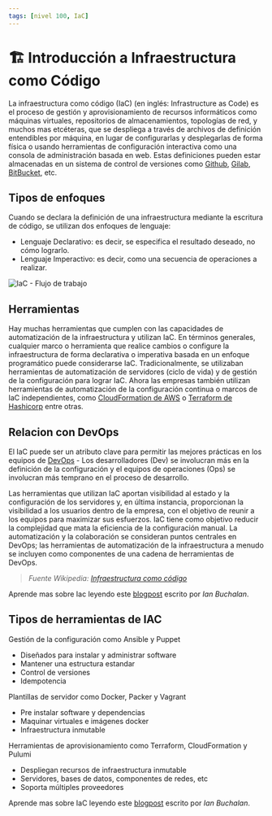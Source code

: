 ```yaml
---
tags: [nivel 100, IaC]
---
```


# 🏗️ Introducción a Infraestructura como Código

La infraestructura como código (IaC) (en inglés: Infrastructure as Code) es el proceso de gestión y aprovisionamiento de recursos informáticos como máquinas virtuales, repositorios de almacenamientos, topologías de red, y muchos mas etcéteras, que se despliega a través de archivos de definición entendibles por máquina, en lugar de configurarlas y desplegarlas de forma física o usando herramientas de configuración interactiva como una consola de administración basada en web. Estas definiciones pueden estar almacenadas en un sistema de control de versiones como [Github](https://github.com/), [Gilab](https://about.gitlab.com/), [BitBucket](https://bitbucket.org/), etc.

## Tipos de enfoques
Cuando se declara la definición de una infraestructura mediante la escritura de código, se utilizan dos enfoques de lenguaje:
- Lenguaje Declarativo: es decir, se especifica el resultado deseado, no cómo lograrlo.
- Lenguaje Imperactivo: es decir, como una secuencia de operaciones a realizar.

![IaC - Flujo de trabajo](https://www.collidu.com/media/catalog/product/img/a/1/a11420463ca9368a180fec1f058eed07a0f3bfd93ec819a0e6fd8e5ecbcb82e5/infrastructure-as-code-slide1.png)

## Herramientas

Hay muchas herramientas que cumplen con las capacidades de automatización de la infraestructura y utilizan IaC. En términos generales, cualquier marco o herramienta que realice cambios o configure la infraestructura de forma declarativa o imperativa basada en un enfoque programático puede considerarse IaC. Tradicionalmente, se utilizaban herramientas de automatización de servidores (ciclo de vida) y de gestión de la configuración para lograr IaC. Ahora las empresas también utilizan herramientas de automatización de la configuración continua o marcos de IaC independientes, como [CloudFormation de AWS](https://aws.amazon.com/es/cloudformation/) o [Terraform de Hashicorp](/docs/fundamentos-de-tecnologia/terraform) entre otras.

## Relacion con DevOps
El IaC puede ser un atributo clave para permitir las mejores prácticas en los equipos de [DevOps](devops) - Los desarrolladores (Dev) se involucran más en la definición de la configuración y el equipos de operaciones (Ops) se involucran más temprano en el proceso de desarrollo.

Las herramientas que utilizan IaC aportan visibilidad al estado y la configuración de los servidores y, en última instancia, proporcionan la visibilidad a los usuarios dentro de la empresa, con el objetivo de reunir a los equipos para maximizar sus esfuerzos. IaC tiene como objetivo reducir la complejidad que mata la eficiencia de la configuración manual. La automatización y la colaboración se consideran puntos centrales en DevOps; las herramientas de automatización de la infraestructura a menudo se incluyen como componentes de una cadena de herramientas de DevOps.

> _Fuente Wikipedia:_ [_Infraestructura como código_](https://es.wikipedia.org/wiki/Infraestructura_como_c%C3%B3digo)

Aprende mas sobre Iac leyendo este [blogpost](https://www.atlassian.com/es/microservices/cloud-computing/infrastructure-as-code) escrito por _Ian Buchalan_.


## Tipos de herramientas de IAC

Gestión de la configuración como Ansible y Puppet

- Diseñados para instalar y administrar software
- Mantener una estructura estandar
- Control de versiones
- Idempotencia

Plantillas de servidor como Docker, Packer y Vagrant

- Pre instalar software y dependencias
- Maquinar virtuales e imágenes docker
- Infraestructura inmutable

Herramientas de aprovisionamiento como Terraform, CloudFormation y Pulumi

- Despliegan recursos de infraestructura inmutable
- Servidores, bases de datos, componentes de redes, etc
- Soporta múltiples proveedores


Aprende mas sobre IaC leyendo este [blogpost](https://www.atlassian.com/es/microservices/cloud-computing/infrastructure-as-code) escrito por *Ian Buchalan*.
